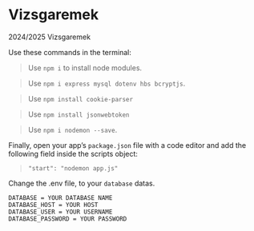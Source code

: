 # Vizsgaremek
2024/2025 Vizsgaremek

Use these commands in the terminal:
> Use `npm i` to install node modules.

> Use `npm i express mysql dotenv hbs bcryptjs`.

> Use `npm install cookie-parser`

> Use `npm install jsonwebtoken`

> Use `npm i nodemon --save`.

Finally, open your app’s `package.json` file with a code editor and add the following field inside the scripts object:
> `"start": "nodemon app.js"`

Change the .env file, to your `database` datas.
```
DATABASE = YOUR DATABASE NAME
DATABASE_HOST = YOUR HOST
DATABASE_USER = YOUR USERNAME
DATABASE_PASSWORD = YOUR PASSWORD
```
